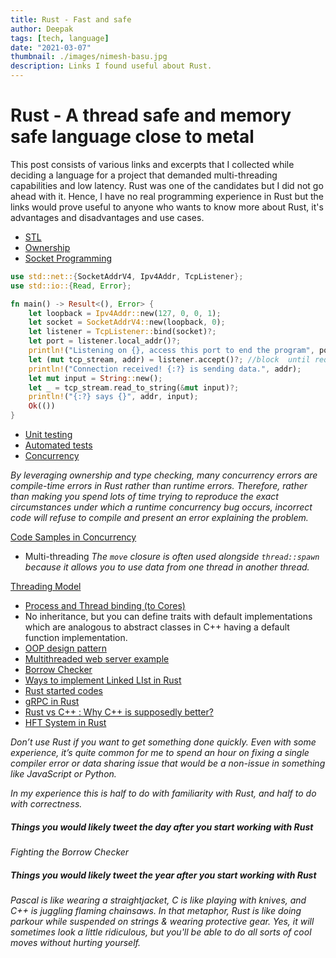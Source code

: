 ```yaml
---
title: Rust - Fast and safe
author: Deepak
tags: [tech, language]
date: "2021-03-07"
thumbnail: ./images/nimesh-basu.jpg
description: Links I found useful about Rust.
---
```


# Rust - A thread safe and memory safe language close to metal
This post consists of various links and excerpts that I collected while deciding a language for a project that demanded multi-threading capabilities and low latency. Rust was one of the candidates but I did not go ahead with it. Hence, I have no real programming experience in Rust but the links would prove useful to anyone who wants to know more about Rust, it's advantages and disadvantages and use cases.

* [STL](https://doc.rust-lang.org/nightly/std/)
* [Ownership](https://doc.rust-lang.org/book/ch04-00-understanding-ownership.html)
* [Socket Programming](https://doc.rust-lang.org/std/net/index.html)

```rust
use std::net::{SocketAddrV4, Ipv4Addr, TcpListener};
use std::io::{Read, Error};

fn main() -> Result<(), Error> {
    let loopback = Ipv4Addr::new(127, 0, 0, 1);
    let socket = SocketAddrV4::new(loopback, 0);
    let listener = TcpListener::bind(socket)?;
    let port = listener.local_addr()?;
    println!("Listening on {}, access this port to end the program", port);
    let (mut tcp_stream, addr) = listener.accept()?; //block  until requested
    println!("Connection received! {:?} is sending data.", addr);
    let mut input = String::new();
    let _ = tcp_stream.read_to_string(&mut input)?;
    println!("{:?} says {}", addr, input);
    Ok(())
}
```

* [Unit testing](https://doc.rust-lang.org/stable/rust-by-example/testing.html)
* [Automated tests](https://doc.rust-lang.org/book/ch11-00-testing.html)
* [Concurrency](https://doc.rust-lang.org/book/ch16-00-concurrency.html)

_By leveraging ownership and type checking, many concurrency errors are compile-time errors in Rust rather than runtime errors. Therefore, rather than making you spend lots of time trying to reproduce the exact circumstances under which a runtime concurrency bug occurs, incorrect code will refuse to compile and present an error explaining the problem._

[Code Samples in Concurrency](https://rust-lang-nursery.github.io/rust-cookbook/concurrency.html)
* Multi-threading
_The `move` closure is often used alongside `thread::spawn` because it allows you to use data from one thread in another thread._

[Threading Model](https://doc.rust-lang.org/std/thread/)
* [Process and Thread binding (to Cores)](https://nitschinger.at/Binding-Threads-And-Processes-to-CPUs-in-Rust/)
* No inheritance, but you can define traits with default implementations which are analogous to abstract classes in C++ having a default function implementation.
* [OOP design pattern](https://doc.rust-lang.org/book/ch17-03-oo-design-patterns.html)
* [Multithreaded web server example](https://doc.rust-lang.org/book/ch20-00-final-project-a-web-server.html)
* [Borrow Checker](https://blog.logrocket.com/introducing-the-rust-borrow-checker/)
* [Ways to implement Linked LIst in Rust](https://rust-unofficial.github.io/too-many-lists/index.html)
* [Rust started codes](https://stevedonovan.github.io/rust-gentle-intro/1-basics.html)
* [gRPC in Rust](https://blog.logrocket.com/rust-and-grpc-a-complete-guide/)
* [Rust vs C++ :  Why C++ is supposedly better?](https://www.viva64.com/en/b/0733/)
* [HFT System in Rust](https://www.reddit.com/r/rust/comments/bhtuah/production_deployment_of_rust_in_hft_system_at/?utm_source=share&utm_medium=web2x)

_Don’t use Rust if you want to get something done quickly. Even with some experience, it’s quite common for me to spend an hour on fixing a single compiler error or data sharing issue that would be a non-issue in something like JavaScript or Python._

_In my experience this is half to do with familiarity with Rust, and half to do with correctness._


##### Things you would likely tweet the day after you start working with Rust
_Fighting the Borrow Checker_

##### Things you would likely tweet the year after you start working with Rust
_Pascal is like wearing a straightjacket, C is like playing with knives, and C++ is juggling flaming chainsaws. In that metaphor, Rust is like doing parkour while suspended on strings & wearing protective gear. Yes, it will sometimes look a little ridiculous, but you'll be able to do all sorts of cool moves without hurting yourself._
